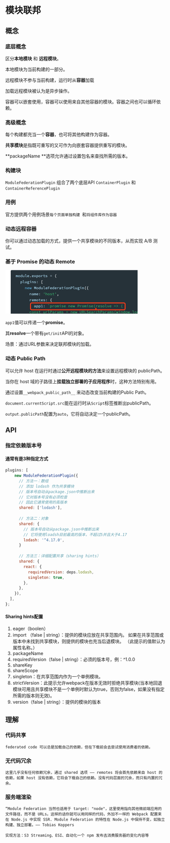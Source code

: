 # 模块联邦

## 概念

### 底层概念

区分**本地模块** 和 **远程模块**。

本地模块为当前构建的一部分。

远程模块不参与当前构建，运行时从**容器**加载

加载远程模块被认为是异步操作。

容器可以嵌套使用，容器可以使用来自其他容器的模块。容器之间也可以循环依赖。



### 高级概念

每个构建都充当一个**容器**，也可将其他构建作为容器。

**共享模块**是指既可重写的又可作为向嵌套容器提供重写的模块。

**packageName **选项允许通过设置包名来查找所需的版本。



### 构建块

`ModuleFederationPlugin` 组合了两个底层API `ContainerPlugin` 和 `ContainerReferencePlugin`



### 用例

官方提供两个用例场景`每个页面单独构建 `和`将组件库作为容器`



### 动态远程容器

你可以通过动态加载的方式，提供一个共享模块的不同版本，从而实现 A/B 测试。



### 基于 Promise 的动态 Remote



![image-20210622180500850](./assets/1.png)



`app1`值可以传递一个**promise**。

其**resolve**一个带有`get/init`API的对象。

场景：通过URL参数来决定联邦模块的加载。



### 动态 Public Path

可以允许 host 在运行时通过**公开远程模块的方法**来设置远程模块的 publicPath。

当你在 host 域的子路径上**挂载独立部署的子应用程序**时，这种方法特别有用。

通过设置`__webpack_public_path__` 来动态改变当前构建的Public Path。

`document.currentScript.src`能在运行时从`Script`标签推断出publicPath。

`output.publicPath`配置为`auto`，它将自动决定一个publicPath。



## API

### 指定依赖版本号

#### 通常有是3种指定方式

```js
plugins: [
    new ModuleFederationPlugin({
      // 方法一：数组
      // 添加 lodash 作为共享模块
      // 版本号自动从package.json中推断出来
      // 它对版本号没有必须检查
      // 因此它通常使用的高版本
      shared: ['lodash'],
      
      // 方法二：对象
      shared: {
        // 版本号自动从package.json中推断出来
        // 它将使用loadsh目前最高的版本，不超过5并且大于4.17
        lodash: '^4.17.0',
      }
      
      // 方法三：详细配置共享（sharing hints）
      shared: {
        react: {
          requiredVersion: deps.lodash,
          singleton: true,
        },
      },
    }),
  ],
};
```



#### Sharing hints配置

1. eager（boolen）
2. import （false | string）：提供的模块应放在共享范围内。 如果在共享范围或版本中未找到共享模块，则提供的模块也充当后退模块。 （此提示的值默认为属性名称。）
3. packageName
4. requiredVersion（false | string）：必须的版本号，例：^1.0.0
5. shareKey
6. shareScope
7. singleton：在共享范围内作为一个单例模块。
8. strictVersion：此提示允许webpack在版本无效时拒绝共享模块(当本地回退模块可用且共享模块不是一个单例时默认为true，否则为false，如果没有指定所需的版本则无效)。
9. version（false | string）：提供的模块的版本



## 理解

### 代码共享

```
federated code 可以总是加载自己的依赖，但在下载前会去尝试使用消费者的依赖。
```



### 无代码冗余

```
这里几乎没有任何依赖冗余，通过 shared 选项 —— remotes 将会首先依赖来自 host 的依赖，如果 host 没有依赖，它将会下载自己的依赖。没有代码层面的冗余，而只有内置的冗余。
```



### 服务端渲染

```
“Module Federation 当然也适用于 target: "node"，这里使用指向其他微前端应用的文件路径，而不是 URLs。这样的话你就可以用同样的代码，外加不一样的 Webpack 配置来在 Node.js 中实现 SSR. Module Federation 的特性在 Node.js 中保持不变，如独立构建、独立部署。—— Tobias Koppers

实现方法：S3 Streaming、ESI、自动化一个 npm 发布去消费服务器的变化内容等
```

